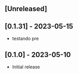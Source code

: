 ## [Unreleased]

## [0.1.31] - 2023-05-15

- testando pre

## [0.1.0] - 2023-05-10

- Initial release
